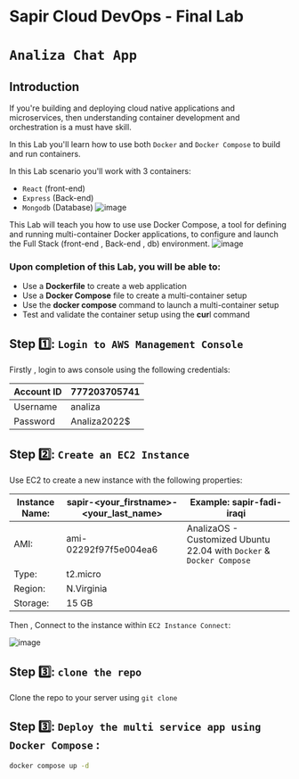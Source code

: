 # Sapir Cloud DevOps - Final Lab

# `Analiza Chat App`

## Introduction

If you're building and deploying cloud native applications and microservices, then understanding container development and orchestration is a must have skill.

In this Lab you'll learn how to use both `Docker` and `Docker Compose` to build and run containers.

In this Lab scenario you'll work with 3 containers:

* `React` (front-end)
* `Express` (Back-end)
* `Mongodb` (Database)
![image](https://user-images.githubusercontent.com/30344406/181800731-23acc432-e764-49cf-be0c-49d6d025f82e.png)

This Lab will teach you how to use use Docker Compose, a tool for defining and running multi-container Docker applications, to configure and launch the Full Stack (front-end , Back-end , db) environment.
![image](https://user-images.githubusercontent.com/30344406/181816851-d7dee2d7-8fca-4249-99cf-39450a1cacb7.png)
### Upon completion of this Lab, you will be able to:

* Use a **Dockerfile** to create a web application
* Use a **Docker Compose** file to create a multi-container setup
* Use the **docker compose** command to launch a multi-container setup
* Test and validate the container setup using the **cur**l command




## Step 1️⃣: `Login to AWS Management Console`

Firstly , login to aws console using the following credentials:

| Account ID | 777203705741 |
| ---------- | ------------ |
| Username   | analiza      |
| Password   | Analiza2022$ |

## Step 2️⃣: `Create an EC2 Instance`

Use EC2 to create a new instance with the following properties:

| Instance Name: | sapir-<your_firstname>-<your_last_name> | Example: sapir-fadi-iraqi |
| ---------- | ------------ | ------------ |
| AMI:   |  ami-02292f97f5e004ea6 | AnalizaOS - Customized Ubuntu 22.04 with `Docker` & `Docker Compose` |
| Type:  | t2.micro | |
| Region:   | N.Virginia | |
| Storage:   | 15 GB | |

Then , Connect to the instance within `EC2 Instance Connect`:

![image](https://user-images.githubusercontent.com/30344406/181844662-0567ac18-5f77-4f2d-a527-5f1ecdb4259d.png)

## Step 3️⃣: `clone the repo`

Clone the repo to your server using `git clone`

## Step 3️⃣: `Deploy the multi service app using Docker Compose` :

```sh
docker compose up -d
```
